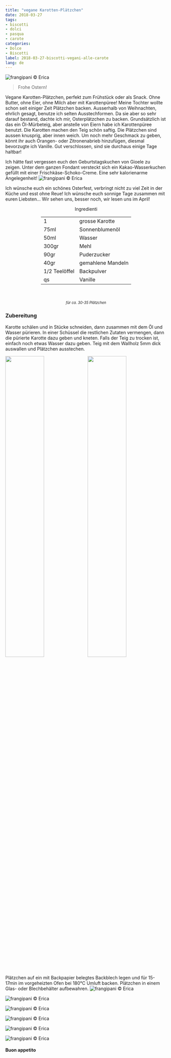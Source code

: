 ```yaml
---
title: "vegane Karotten-Plätzchen"
date: 2018-03-27
tags:
- biscotti
- dolci
- pasqua
- carote
categories:
- Dolce
- Biscotti
label: 2018-03-27-biscotti-vegani-alle-carote
lang: de
---
```

![](../2018-03-27-biscotti-vegani-alle-carote/header.jpg "frangipani © Erica")

> Frohe Ostern!

Vegane Karotten-Plätzchen, perfekt zum Frühstück oder als Snack. Ohne Butter, ohne Eier, ohne Milch aber mit Karottenpüree! Meine Tochter wollte schon seit einiger Zeit Plätzchen backen. Ausserhalb von Weihnachten, ehrlich gesagt, benutze ich selten Ausstechformen. Da sie aber so sehr darauf bestand, dachte ich mir, Osterplätzchen zu backen. Grundsätzlich ist das ein Öl-Mürbeteig, aber anstelle von Eiern habe ich Karottenpüree benutzt. Die Karotten machen den Teig schön saftig. Die Plätzchen sind aussen knusprig, aber innen weich. Um noch mehr Geschmack zu geben, könnt ihr auch Orangen- oder Zitronenabrieb hinzufügen, diesmal bevorzugte ich Vanille. Gut verschlossen, sind sie durchaus einige Tage haltbar!

Ich hätte fast vergessen euch den Geburtstagskuchen von Gioele zu zeigen. Unter dem ganzen Fondant versteckt sich ein Kakao-Wasserkuchen gefüllt mit einer Frischkäse-Schoko-Creme. Eine sehr kalorienarme Angelegenheit!
![](../2018-03-27-biscotti-vegani-alle-carote/superwings.jpg "frangipani © Erica")

Ich wünsche euch ein schönes Osterfest, verbringt nicht zu viel Zeit in der Küche und esst ohne Reue! Ich wünsche euch sonnige Tage zusammen mit euren Liebsten... Wir sehen uns, besser noch, wir lesen uns im April!

<div id="wrapper" style="text-align: center">
  <div id="yourdiv" style="display: inline-block;">
    <div class="ingredients">
      <div class="ingredients-title">Ingredienti</div>
      <table>
        <tbody>
          <tr>
            <td>1</td>
            <td>grosse Karotte</td>
          </tr>
          <tr>
            <td>75ml</td>
            <td>Sonnenblumenöl</td>
          </tr>
          <tr>
            <td>50ml</td>
            <td>Wasser</td>
          </tr>
          <tr>
            <td>300gr</td>
            <td>Mehl</td>
          </tr>
          <tr>
            <td>90gr</td>
            <td>Puderzucker</td>
          </tr>
          <tr>
            <td>40gr</td>
            <td>gemahlene Mandeln</td>
          </tr>
          <tr>
            <td>1/2 Teelöffel</td>
            <td>Backpulver</td>
          </tr>      
          <tr>
            <td>qs</td>
            <td>Vanille</td>
          </tr>
        </tbody>
      </table>
      <br></br>
      <i class="pull-right" style="font-size: 80%;">für ca. 30-35 Plätzchen</i>
    </div>
  </div>
</div>


<h3>
  <font color="grey">
    <i class="fa fa-cogs"></i>
  </font> Zubereitung
</h3>

Karotte schälen und in Stücke schneiden, dann zusammen mit dem Öl und Wasser pürieren. In einer Schüssel die restlichen Zutaten vermengen, dann die pürierte Karotte dazu geben und kneten. Falls der Teig zu trocken ist, einfach noch etwas Wasser dazu geben. Teig mit dem Wallholz 5mm dick auswallen und Plätzchen ausstechen.
<p>
  <div style="width: 100%; margin-bottom: 0">
    <img style="float: left; width: 49%; margin-right: 1%" src="../2018-03-27-biscotti-vegani-alle-carote/impasto.jpg" alt="" title="frangipani © Erica" />
    <img style="float: left; width: 49%; margin-left: 1%" src="../2018-03-27-biscotti-vegani-alle-carote/biscotti.jpg" alt="" title="frangipani © Erica" />
    <div style="clear: both"></div>
  </div>
</p>

Plätzchen auf ein mit Backpapier belegtes Backblech legen und für 15-17min im vorgeheizten Ofen bei 180°C Umluft backen. Plätzchen in einem Glas- oder Blechbehälter aufbewahren.
![](../2018-03-27-biscotti-vegani-alle-carote/risultato1.jpg "frangipani © Erica")

![](../2018-03-27-biscotti-vegani-alle-carote/risultato2.jpg "frangipani © Erica")

![](../2018-03-27-biscotti-vegani-alle-carote/risultato3.jpg "frangipani © Erica")

![](../2018-03-27-biscotti-vegani-alle-carote/risultato4.jpg "frangipani © Erica")

![](../2018-03-27-biscotti-vegani-alle-carote/risultato5.jpg "frangipani © Erica")

![](../2018-03-27-biscotti-vegani-alle-carote/risultato6.jpg "frangipani © Erica")

<h4>Buon appetito
  <font color="red">
    <i class="fa fa-smile-o"></i>
  </font>
</h4>
